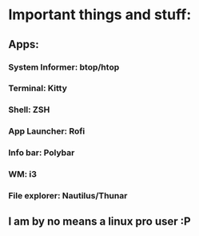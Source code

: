 # Important things and stuff:

## Apps:

### System Informer: btop/htop

### Terminal: Kitty

### Shell: ZSH

### App Launcher: Rofi

### Info bar: Polybar

### WM: i3

### File explorer: Nautilus/Thunar

## I am by no means a linux pro user :P
